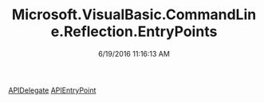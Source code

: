 ﻿---
title: Microsoft.VisualBasic.CommandLine.Reflection.EntryPoints
date: 6/19/2016 11:16:13 AM
---

[APIDelegate](T-Microsoft.VisualBasic.CommandLine.Reflection.EntryPoints.APIDelegate.html)
[APIEntryPoint](T-Microsoft.VisualBasic.CommandLine.Reflection.EntryPoints.APIEntryPoint.html)
